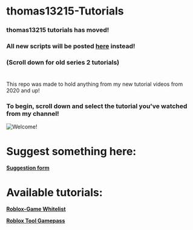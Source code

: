 # thomas13215-Tutorials

### thomas13215 tutorials has moved!
### All new scripts will be posted [**here**](https://discord.gg/fsSyTza) instead!
### (Scroll down for old series 2 tutorials)

#
This repo was made to hold anything from my new tutorial videos from 2020 and up!
### To begin, scroll down and select the tutorial you've watched from my channel!

![Welcome!](kjgithub.png)

# Suggest something here:
[**Suggestion form**](https://forms.gle/WQ6aBitCH9mYxQ8SA)<br>

# Available tutorials:

[**Roblox-Game Whitelist**](https://github.com/thomas13215/thomas13215-Tutorials/tree/Game-Whitelist)

[**Roblox Tool Gamepass**](https://github.com/thomas13215/thomas13215-Tutorials/tree/Gamepass-Tools?tab=readme-ov-file)
